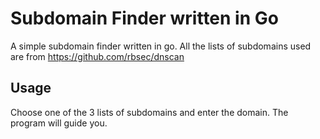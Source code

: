 # Subdomain Finder written in Go

A simple subdomain finder written in go.
All the lists of subdomains used are from https://github.com/rbsec/dnscan

## Usage

Choose one of the 3 lists of subdomains and enter the domain. The program will guide you.

